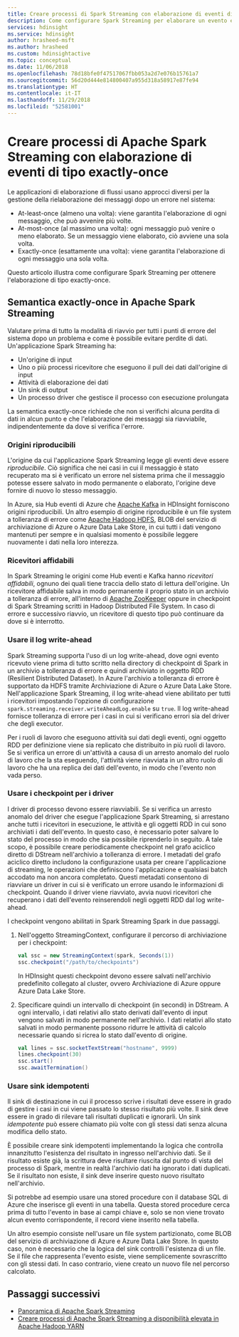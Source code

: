 ```yaml
---
title: Creare processi di Spark Streaming con elaborazione di eventi di tipo exactly-once - Azure HDInsight
description: Come configurare Spark Streaming per elaborare un evento esattamente una sola volta.
services: hdinsight
ms.service: hdinsight
author: hrasheed-msft
ms.author: hrasheed
ms.custom: hdinsightactive
ms.topic: conceptual
ms.date: 11/06/2018
ms.openlocfilehash: 78d18bfe0f47517067fbb053a2d7e076b15761a7
ms.sourcegitcommit: 56d20d444e814800407a955d318a58917e87fe94
ms.translationtype: HT
ms.contentlocale: it-IT
ms.lasthandoff: 11/29/2018
ms.locfileid: "52581001"
---
```

# <a name="create-apache-spark-streaming-jobs-with-exactly-once-event-processing"></a>Creare processi di Apache Spark Streaming con elaborazione di eventi di tipo exactly-once

Le applicazioni di elaborazione di flussi usano approcci diversi per la gestione della rielaborazione dei messaggi dopo un errore nel sistema:

* At-least-once (almeno una volta): viene garantita l'elaborazione di ogni messaggio, che può avvenire più volte.
* At-most-once (al massimo una volta): ogni messaggio può venire o meno elaborato. Se un messaggio viene elaborato, ciò avviene una sola volta.
* Exactly-once (esattamente una volta): viene garantita l'elaborazione di ogni messaggio una sola volta.

Questo articolo illustra come configurare Spark Streaming per ottenere l'elaborazione di tipo exactly-once.

## <a name="exactly-once-semantics-with-apache-spark-streaming"></a>Semantica exactly-once in Apache Spark Streaming

Valutare prima di tutto la modalità di riavvio per tutti i punti di errore del sistema dopo un problema e come è possibile evitare perdite di dati. Un'applicazione Spark Streaming ha:

* Un'origine di input
* Uno o più processi ricevitore che eseguono il pull dei dati dall'origine di input
* Attività di elaborazione dei dati
* Un sink di output
* Un processo driver che gestisce il processo con esecuzione prolungata

La semantica exactly-once richiede che non si verifichi alcuna perdita di dati in alcun punto e che l'elaborazione dei messaggi sia riavviabile, indipendentemente da dove si verifica l'errore.

### <a name="replayable-sources"></a>Origini riproducibili

L'origine da cui l'applicazione Spark Streaming legge gli eventi deve essere *riproducibile*. Ciò significa che nei casi in cui il messaggio è stato recuperato ma si è verificato un errore nel sistema prima che il messaggio potesse essere salvato in modo permanente o elaborato, l'origine deve fornire di nuovo lo stesso messaggio.

In Azure, sia Hub eventi di Azure che [Apache Kafka](https://kafka.apache.org/) in HDInsight forniscono origini riproducibili. Un altro esempio di origine riproducibile è un file system a tolleranza di errore come [Apache Hadoop HDFS](https://hadoop.apache.org/docs/r1.2.1/hdfs_design.html), BLOB del servizio di archiviazione di Azure o Azure Data Lake Store, in cui tutti i dati vengono mantenuti per sempre e in qualsiasi momento è possibile leggere nuovamente i dati nella loro interezza.

### <a name="reliable-receivers"></a>Ricevitori affidabili

In Spark Streaming le origini come Hub eventi e Kafka hanno *ricevitori affidabili*, ognuno dei quali tiene traccia dello stato di lettura dell'origine. Un ricevitore affidabile salva in modo permanente il proprio stato in un archivio a tolleranza di errore, all'interno di [Apache ZooKeeper](https://zookeeper.apache.org/) oppure in checkpoint di Spark Streaming scritti in Hadoop Distributed File System. In caso di errore e successivo riavvio, un ricevitore di questo tipo può continuare da dove si è interrotto.

### <a name="use-the-write-ahead-log"></a>Usare il log write-ahead

Spark Streaming supporta l'uso di un log write-ahead, dove ogni evento ricevuto viene prima di tutto scritto nella directory di checkpoint di Spark in un archivio a tolleranza di errore e quindi archiviato in oggetto RDD (Resilient Distributed Dataset). In Azure l'archivio a tolleranza di errore è supportato da HDFS tramite Archiviazione di Azure o Azure Data Lake Store. Nell'applicazione Spark Streaming, il log write-ahead viene abilitato per tutti i ricevitori impostando l'opzione di configurazione `spark.streaming.receiver.writeAheadLog.enable` su `true`. Il log write-ahead fornisce tolleranza di errore per i casi in cui si verificano errori sia del driver che degli executor.

Per i ruoli di lavoro che eseguono attività sui dati degli eventi, ogni oggetto RDD per definizione viene sia replicato che distribuito in più ruoli di lavoro. Se si verifica un errore di un'attività a causa di un arresto anomalo del ruolo di lavoro che la sta eseguendo, l'attività viene riavviata in un altro ruolo di lavoro che ha una replica dei dati dell'evento, in modo che l'evento non vada perso.

### <a name="use-checkpoints-for-drivers"></a>Usare i checkpoint per i driver

I driver di processo devono essere riavviabili. Se si verifica un arresto anomalo del driver che esegue l'applicazione Spark Streaming, si arrestano anche tutti i ricevitori in esecuzione, le attività e gli oggetti RDD in cui sono archiviati i dati dell'evento. In questo caso, è necessario poter salvare lo stato del processo in modo che sia possibile riprenderlo in seguito. A tale scopo, è possibile creare periodicamente checkpoint nel grafo aciclico diretto di DStream nell'archivio a tolleranza di errore. I metadati del grafo aciclico diretto includono la configurazione usata per creare l'applicazione di streaming, le operazioni che definiscono l'applicazione e qualsiasi batch accodato ma non ancora completato. Questi metadati consentono di riavviare un driver in cui si è verificato un errore usando le informazioni di checkpoint. Quando il driver viene riavviato, avvia nuovi ricevitori che recuperano i dati dell'evento reinserendoli negli oggetti RDD dal log write-ahead.

I checkpoint vengono abilitati in Spark Streaming Spark in due passaggi. 

1. Nell'oggetto StreamingContext, configurare il percorso di archiviazione per i checkpoint:

    ```Scala
    val ssc = new StreamingContext(spark, Seconds(1))
    ssc.checkpoint("/path/to/checkpoints")
    ```

    In HDInsight questi checkpoint devono essere salvati nell'archivio predefinito collegato al cluster, ovvero Archiviazione di Azure oppure Azure Data Lake Store.

2. Specificare quindi un intervallo di checkpoint (in secondi) in DStream. A ogni intervallo, i dati relativi allo stato derivati dall'evento di input vengono salvati in modo permanente nell'archivio. I dati relativi allo stato salvati in modo permanente possono ridurre le attività di calcolo necessarie quando si ricrea lo stato dall'evento di origine.

    ```Scala
    val lines = ssc.socketTextStream("hostname", 9999)
    lines.checkpoint(30)
    ssc.start()
    ssc.awaitTermination()
    ```

### <a name="use-idempotent-sinks"></a>Usare sink idempotenti

Il sink di destinazione in cui il processo scrive i risultati deve essere in grado di gestire i casi in cui viene passato lo stesso risultato più volte. Il sink deve essere in grado di rilevare tali risultati duplicati e ignorarli. Un sink *idempotente* può essere chiamato più volte con gli stessi dati senza alcuna modifica dello stato.

È possibile creare sink idempotenti implementando la logica che controlla innanzitutto l'esistenza del risultato in ingresso nell'archivio dati. Se il risultato esiste già, la scrittura deve risultare riuscita dal punto di vista del processo di Spark, mentre in realtà l'archivio dati ha ignorato i dati duplicati. Se il risultato non esiste, il sink deve inserire questo nuovo risultato nell'archivio. 

Si potrebbe ad esempio usare una stored procedure con il database SQL di Azure che inserisce gli eventi in una tabella. Questa stored procedure cerca prima di tutto l'evento in base ai campi chiave e, solo se non viene trovato alcun evento corrispondente, il record viene inserito nella tabella.

Un altro esempio consiste nell'usare un file system partizionato, come BLOB del servizio di archiviazione di Azure e Azure Data Lake Store. In questo caso, non è necessario che la logica del sink controlli l'esistenza di un file. Se il file che rappresenta l'evento esiste, viene semplicemente sovrascritto con gli stessi dati. In caso contrario, viene creato un nuovo file nel percorso calcolato.

## <a name="next-steps"></a>Passaggi successivi

* [Panoramica di Apache Spark Streaming](apache-spark-streaming-overview.md)
* [Creare processi di Apache Spark Streaming a disponibilità elevata in Apache Hadoop YARN](apache-spark-streaming-high-availability.md)
